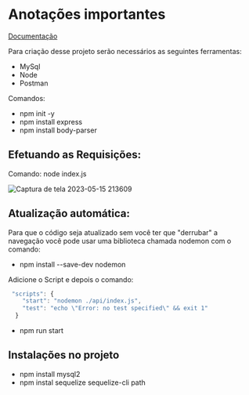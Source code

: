 # Anotações importantes 

<a href="https://sequelize.org/docs/v6/other-topics/migrations/">Documentação</a>

Para criação desse projeto serão necessários as seguintes ferramentas:

- MySql
- Node
- Postman

Comandos:

- npm init -y
- npm install express
- npm install body-parser

## Efetuando as Requisições:

Comando:
node index.js

![Captura de tela 2023-05-15 213609](https://github.com/bruleonel/curso-ingles/assets/104650333/be01737c-fec7-47c4-af7f-412e7ec98f0e)

## Atualização automática:

Para que o código seja atualizado sem você ter que "derrubar" a navegação você pode usar uma biblioteca chamada nodemon com o comando:

- npm install --save-dev nodemon

Adicione o Script e depois o comando:

````js
 "scripts": {
    "start": "nodemon ./api/index.js",
    "test": "echo \"Error: no test specified\" && exit 1"
  }
````

- npm run start

## Instalações no projeto

- npm install mysql2
- npm instal sequelize sequelize-cli path
